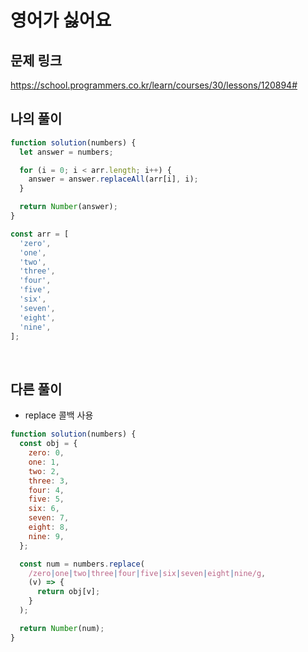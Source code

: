 # 영어가 싫어요

## 문제 링크

https://school.programmers.co.kr/learn/courses/30/lessons/120894#
<br>

## 나의 풀이

```js
function solution(numbers) {
  let answer = numbers;

  for (i = 0; i < arr.length; i++) {
    answer = answer.replaceAll(arr[i], i);
  }

  return Number(answer);
}

const arr = [
  'zero',
  'one',
  'two',
  'three',
  'four',
  'five',
  'six',
  'seven',
  'eight',
  'nine',
];
```

<br>

## 다른 풀이
- replace 콜백 사용
```js
function solution(numbers) {
  const obj = {
    zero: 0,
    one: 1,
    two: 2,
    three: 3,
    four: 4,
    five: 5,
    six: 6,
    seven: 7,
    eight: 8,
    nine: 9,
  };

  const num = numbers.replace(
    /zero|one|two|three|four|five|six|seven|eight|nine/g,
    (v) => {
      return obj[v];
    }
  );

  return Number(num);
}
```
